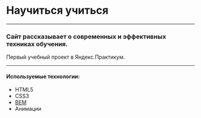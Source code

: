 # Научиться учиться
___

### Сайт рассказывает о современных и эффективных техниках обучения.
Первый учебный проект в Яндекс.Практикум.

___

#### Используемые технологии:
- HTML5
- CSS3
- [BEM](https://ru.bem.info/methodology/quick-start/#%D0%B2%D0%B2%D0%B5%D0%B4%D0%B5%D0%BD%D0%B8%D0%B5)
- Анимации

